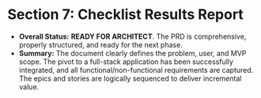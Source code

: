 # Section 7: Checklist Results Report

* **Overall Status:** **READY FOR ARCHITECT**. The PRD is comprehensive, properly structured, and ready for the next phase.
* **Summary:** The document clearly defines the problem, user, and MVP scope. The pivot to a full-stack application has been successfully integrated, and all functional/non-functional requirements are captured. The epics and stories are logically sequenced to deliver incremental value.

